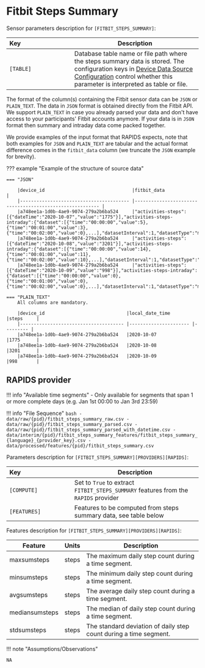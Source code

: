 # Fitbit Steps Summary

Sensor parameters description for `[FITBIT_STEPS_SUMMARY]`:

|Key&nbsp;&nbsp;&nbsp;&nbsp;&nbsp;&nbsp;&nbsp;&nbsp;&nbsp;&nbsp;&nbsp;&nbsp;&nbsp;&nbsp;&nbsp;&nbsp;&nbsp;&nbsp;&nbsp;&nbsp;&nbsp;&nbsp;&nbsp;&nbsp;&nbsp;&nbsp;&nbsp;&nbsp;&nbsp;            | Description |
|----------------|-----------------------------------------------------------------------------------------------------------------------------------
|`[TABLE]`| Database table name or file path where the steps summary data is stored. The configuration keys in [Device Data Source Configuration](../../setup/configuration/#device-data-source-configuration) control whether this parameter is interpreted as table or file.

The format of the column(s) containing the Fitbit sensor data can be `JSON` or `PLAIN_TEXT`. The data in `JSON` format is obtained directly from the Fitbit API. We support `PLAIN_TEXT` in case you already parsed your data and don't have access to your participants' Fitbit accounts anymore. If your data is in `JSON` format then summary and intraday data come packed together. 

We provide examples of the input format that RAPIDS expects, note that both examples for `JSON` and `PLAIN_TEXT` are tabular and the actual format difference comes in the `fitbit_data` column (we truncate the `JSON` example for brevity).

??? example "Example of the structure of source data"

    === "JSON"

        |device_id                                |fitbit_data                                               |
        |---------------------------------------- |--------------------------------------------------------- |
        |a748ee1a-1d0b-4ae9-9074-279a2b6ba524     |"activities-steps":[{"dateTime":"2020-10-07","value":"1775"}],"activities-steps-intraday":{"dataset":[{"time":"00:00:00","value":5},{"time":"00:01:00","value":3},{"time":"00:02:00","value":0},...],"datasetInterval":1,"datasetType":"minute"}}
        |a748ee1a-1d0b-4ae9-9074-279a2b6ba524     |"activities-steps":[{"dateTime":"2020-10-08","value":"3201"}],"activities-steps-intraday":{"dataset":[{"time":"00:00:00","value":14},{"time":"00:01:00","value":11},{"time":"00:02:00","value":10},...],"datasetInterval":1,"datasetType":"minute"}}
        |a748ee1a-1d0b-4ae9-9074-279a2b6ba524     |"activities-steps":[{"dateTime":"2020-10-09","value":"998"}],"activities-steps-intraday":{"dataset":[{"time":"00:00:00","value":0},{"time":"00:01:00","value":0},{"time":"00:02:00","value":0},...],"datasetInterval":1,"datasetType":"minute"}}
    
    === "PLAIN_TEXT"
        All columns are mandatory.

        |device_id                              |local_date_time        |steps     |
        |-------------------------------------- |---------------------- |--------- |
        |a748ee1a-1d0b-4ae9-9074-279a2b6ba524   |2020-10-07             |1775      |
        |a748ee1a-1d0b-4ae9-9074-279a2b6ba524   |2020-10-08             |3201      |
        |a748ee1a-1d0b-4ae9-9074-279a2b6ba524   |2020-10-09             |998       |


## RAPIDS provider

!!! info "Available time segments"
    - Only available for segments that span 1 or more complete days (e.g. Jan 1st 00:00 to Jan 3rd 23:59)

!!! info "File Sequence"
    ```bash
    - data/raw/{pid}/fitbit_steps_summary_raw.csv
    - data/raw/{pid}/fitbit_steps_summary_parsed.csv
    - data/raw/{pid}/fitbit_steps_summary_parsed_with_datetime.csv
    - data/interim/{pid}/fitbit_steps_summary_features/fitbit_steps_summary_{language}_{provider_key}.csv
    - data/processed/features/{pid}/fitbit_steps_summary.csv
    ```


Parameters description for `[FITBIT_STEPS_SUMMARY][PROVIDERS][RAPIDS]`:

|Key&nbsp;&nbsp;&nbsp;&nbsp;&nbsp;&nbsp;&nbsp;&nbsp;&nbsp;&nbsp;&nbsp;&nbsp;&nbsp;&nbsp;&nbsp;&nbsp;&nbsp;&nbsp;&nbsp;&nbsp;&nbsp;&nbsp;&nbsp;&nbsp;&nbsp;&nbsp;&nbsp;&nbsp;&nbsp;            | Description |
|----------------|-----------------------------------------------------------------------------------------------------------------------------------
|`[COMPUTE]`  | Set to `True` to extract `FITBIT_STEPS_SUMMARY` features from the `RAPIDS` provider|
|`[FEATURES]` |         Features to be computed from steps summary data, see table below          |


Features description for `[FITBIT_STEPS_SUMMARY][PROVIDERS][RAPIDS]`:

|Feature                    |Units      |Description                                  |
|-------------------------- |---------- |-------------------------------------------- |
|maxsumsteps                |steps      |The maximum daily step count during a time segment.
|minsumsteps                |steps      |The minimum daily step count during a time segment.
|avgsumsteps                |steps      |The average daily step count during a time segment.
|mediansumsteps             |steps      |The median of daily step count during a time segment.
|stdsumsteps                |steps      |The standard deviation of daily step count during a time segment.

!!! note "Assumptions/Observations"
    
    NA

